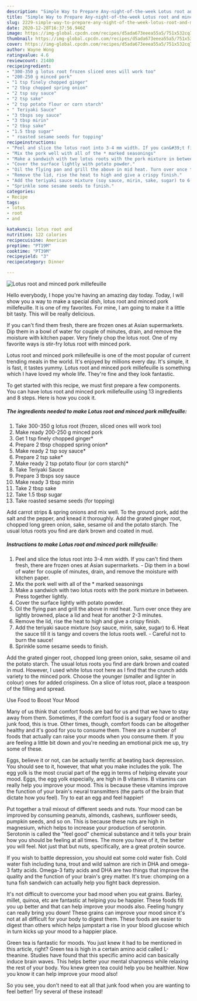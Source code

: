 ```yaml
---
description: "Simple Way to Prepare Any-night-of-the-week Lotus root and minced pork millefeuille"
title: "Simple Way to Prepare Any-night-of-the-week Lotus root and minced pork millefeuille"
slug: 2229-simple-way-to-prepare-any-night-of-the-week-lotus-root-and-minced-pork-millefeuille
date: 2020-12-28T16:37:56.946Z
image: https://img-global.cpcdn.com/recipes/d5ada673eeea55a5/751x532cq70/lotus-root-and-minced-pork-millefeuille-recipe-main-photo.jpg
thumbnail: https://img-global.cpcdn.com/recipes/d5ada673eeea55a5/751x532cq70/lotus-root-and-minced-pork-millefeuille-recipe-main-photo.jpg
cover: https://img-global.cpcdn.com/recipes/d5ada673eeea55a5/751x532cq70/lotus-root-and-minced-pork-millefeuille-recipe-main-photo.jpg
author: Wayne Wong
ratingvalue: 4.6
reviewcount: 21480
recipeingredient:
- "300-350 g lotus root frozen sliced ones will work too"
- "200-250 g minced pork"
- "1 tsp finely chopped ginger"
- "2 tbsp chopped spring onion"
- "2 tsp soy sauce"
- "2 tsp sake"
- "2 tsp potato flour or corn starch"
- " Teriyaki Sauce"
- "3 tbsps soy sauce"
- "3 tbsp mirin"
- "2 tbsp sake"
- "1.5 tbsp sugar"
- " roasted sesame seeds for topping"
recipeinstructions:
- "Peel and slice the lotus root into 3-4 mm width. If you can&#39;t find them fresh, there are frozen ones at Asian supermarkets. Dip them in a bowl of water for couple of minutes, drain, and remove the moisture with kitchen paper."
- "Mix the pork well with all of the * marked seasonings"
- "Make a sandwich with two lotus roots with the pork mixture in between. Press together lightly."
- "Cover the surface lightly with potato powder."
- "Oil the flying pan and grill the above in mid heat. Turn over once they are lightly browned, place a lid and heat for another 2-3 minutes."
- "Remove the lid, rise the heat to high and give a crispy finish."
- "Add the teriyaki sauce mixture (soy sauce, mirin, sake, sugar) to 6. Heat the sauce till it is tangy and covers the lotus roots well. Careful not to burn the sauce!"
- "Sprinkle some sesame seeds to finish."
categories:
- Recipe
tags:
- lotus
- root
- and

katakunci: lotus root and 
nutrition: 122 calories
recipecuisine: American
preptime: "PT19M"
cooktime: "PT39M"
recipeyield: "3"
recipecategory: Dinner

---
```



![Lotus root and minced pork millefeuille](https://img-global.cpcdn.com/recipes/d5ada673eeea55a5/751x532cq70/lotus-root-and-minced-pork-millefeuille-recipe-main-photo.jpg)

Hello everybody, I hope you're having an amazing day today. Today, I will show you a way to make a special dish, lotus root and minced pork millefeuille. It is one of my favorites. For mine, I am going to make it a little bit tasty. This will be really delicious.

If you can&#39;t find them fresh, there are frozen ones at Asian supermarkets. Dip them in a bowl of water for couple of minutes, drain, and remove the moisture with kitchen paper. Very finely chop the lotus root. One of my favorite ways is stir-fry lotus root with minced pork.

Lotus root and minced pork millefeuille is one of the most popular of current trending meals in the world. It's enjoyed by millions every day. It's simple, it is fast, it tastes yummy. Lotus root and minced pork millefeuille is something which I have loved my whole life. They're fine and they look fantastic.


To get started with this recipe, we must first prepare a few components. You can have lotus root and minced pork millefeuille using 13 ingredients and 8 steps. Here is how you cook it.

<!--inarticleads1-->

##### The ingredients needed to make Lotus root and minced pork millefeuille:

1. Take 300-350 g lotus root (frozen, sliced ones will work too)
1. Make ready 200-250 g minced pork
1. Get 1 tsp finely chopped ginger*
1. Prepare 2 tbsp chopped spring onion*
1. Make ready 2 tsp soy sauce*
1. Prepare 2 tsp sake*
1. Make ready 2 tsp potato flour (or corn starch)*
1. Take  Teriyaki Sauce
1. Prepare 3 tbsps soy sauce
1. Make ready 3 tbsp mirin
1. Take 2 tbsp sake
1. Take 1.5 tbsp sugar
1. Take  roasted sesame seeds (for topping)


Add carrot strips &amp; spring onions and mix well. To the ground pork, add the salt and the pepper, and knead it thoroughly. Add the grated ginger root, chopped long green onion, sake, sesame oil and the potato starch. The usual lotus roots you find are dark brown and coated in mud. 

<!--inarticleads2-->

##### Instructions to make Lotus root and minced pork millefeuille:

1. Peel and slice the lotus root into 3-4 mm width. If you can&#39;t find them fresh, there are frozen ones at Asian supermarkets. - Dip them in a bowl of water for couple of minutes, drain, and remove the moisture with kitchen paper.
1. Mix the pork well with all of the * marked seasonings
1. Make a sandwich with two lotus roots with the pork mixture in between. Press together lightly.
1. Cover the surface lightly with potato powder.
1. Oil the flying pan and grill the above in mid heat. Turn over once they are lightly browned, place a lid and heat for another 2-3 minutes.
1. Remove the lid, rise the heat to high and give a crispy finish.
1. Add the teriyaki sauce mixture (soy sauce, mirin, sake, sugar) to 6. Heat the sauce till it is tangy and covers the lotus roots well. - Careful not to burn the sauce!
1. Sprinkle some sesame seeds to finish.


Add the grated ginger root, chopped long green onion, sake, sesame oil and the potato starch. The usual lotus roots you find are dark brown and coated in mud. However, I used white lotus root here as I find that the crunch adds variety to the minced pork. Choose the younger (smaller and lighter in colour) ones for added crispiness. On a slice of lotus root, place a teaspoon of the filling and spread. 

Use Food to Boost Your Mood


Many of us think that comfort foods are bad for us and that we have to stay away from them. Sometimes, if the comfort food is a sugary food or another junk food, this is true. Other times, though, comfort foods can be altogether healthy and it's good for you to consume them. There are a number of foods that actually can raise your moods when you consume them. If you are feeling a little bit down and you're needing an emotional pick me up, try some of these.

Eggs, believe it or not, can be actually terrific at beating back depression. You should see to it, however, that what you make includes the yolk. The egg yolk is the most crucial part of the egg in terms of helping elevate your mood. Eggs, the egg yolk especially, are high in B vitamins. B vitamins can really help you improve your mood. This is because these vitamins improve the function of your brain's neural transmitters (the parts of the brain that dictate how you feel). Try to eat an egg and feel happier!

Put together a trail mixout of different seeds and nuts. Your mood can be improved by consuming peanuts, almonds, cashews, sunflower seeds, pumpkin seeds, and so on. This is because these nuts are high in magnesium, which helps to increase your production of serotonin. Serotonin is called the "feel good" chemical substance and it tells your brain how you should be feeling at all times. The more you have of it, the better you will feel. Not just that but nuts, specifically, are a great protein source.

If you wish to battle depression, you should eat some cold water fish. Cold water fish including tuna, trout and wild salmon are rich in DHA and omega-3 fatty acids. Omega-3 fatty acids and DHA are two things that improve the quality and the function of your brain's grey matter. It's true: chomping on a tuna fish sandwich can actually help you fight back depression. 

It's not difficult to overcome your bad mood when you eat grains. Barley, millet, quinoa, etc are fantastic at helping you be happier. These foods fill you up better and that can help improve your moods also. Feeling hungry can really bring you down! These grains can improve your mood since it's not at all difficult for your body to digest them. These foods are easier to digest than others which helps jumpstart a rise in your blood glucose which in turn kicks up your mood to a happier place.

Green tea is fantastic for moods. You just knew it had to be mentioned in this article, right? Green tea is high in a certain amino acid called L-theanine. Studies have found that this specific amino acid can basically induce brain waves. This helps better your mental sharpness while relaxing the rest of your body. You knew green tea could help you be healthier. Now you know it can help improve your mood also!

So you see, you don't need to eat all that junk food when you are wanting to feel better! Try several of these instead!

